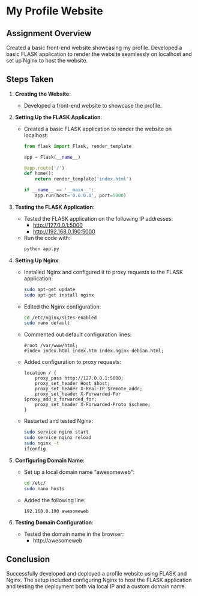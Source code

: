 # My Profile Website

## Assignment Overview

Created a basic front-end website showcasing my profile. Developed a basic FLASK application to render the website seamlessly on localhost and set up Nginx to host the website.

## Steps Taken

1. **Creating the Website**:
   - Developed a front-end website to showcase the profile.

2. **Setting Up the FLASK Application**:
   - Created a basic FLASK application to render the website on localhost:
     ```python
     from flask import Flask, render_template

     app = Flask(__name__)

     @app.route('/')
     def home():
         return render_template('index.html')

     if __name__ == '__main__':
         app.run(host='0.0.0.0', port=5000)
     ```

3. **Testing the FLASK Application**:
   - Tested the FLASK application on the following IP addresses:
     - http://127.0.0.1:5000
     - http://192.168.0.190:5000
   - Run the code with:
     ```bash
     python app.py
     ```

4. **Setting Up Nginx**:
   - Installed Nginx and configured it to proxy requests to the FLASK application:
     ```bash
     sudo apt-get update
     sudo apt-get install nginx
     ```
   - Edited the Nginx configuration:
     ```bash
     cd /etc/nginx/sites-enabled
     sudo nano default
     ```
   - Commented out default configuration lines:
     ```nginx
     #root /var/www/html;
     #index index.html index.htm index.nginx-debian.html;
     ```
   - Added configuration to proxy requests:
     ```nginx
     location / {
         proxy_pass http://127.0.0.1:5000;
         proxy_set_header Host $host;
         proxy_set_header X-Real-IP $remote_addr;
         proxy_set_header X-Forwarded-For $proxy_add_x_forwarded_for;
         proxy_set_header X-Forwarded-Proto $scheme;
     }
     ```
   - Restarted and tested Nginx:
     ```bash
     sudo service nginx start
     sudo service nginx reload
     sudo nginx -t
     ifconfig
     ```

5. **Configuring Domain Name**:
   - Set up a local domain name "awesomeweb":
     ```bash
     cd /etc/
     sudo nano hosts
     ```
   - Added the following line:
     ```
     192.168.0.190 awesomeweb
     ```

6. **Testing Domain Configuration**:
   - Tested the domain name in the browser:
     - http://awesomeweb

## Conclusion

Successfully developed and deployed a profile website using FLASK and Nginx. The setup included configuring Nginx to host the FLASK application and testing the deployment both via local IP and a custom domain name.

